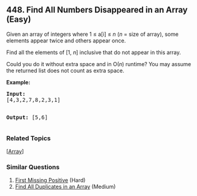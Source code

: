 <!--|This file generated by command(leetcode description); DO NOT EDIT.    |-->
<!--+----------------------------------------------------------------------+-->
<!--|@author    Openset <openset.wang@gmail.com>                           |-->
<!--|@link      https://github.com/openset                                 |-->
<!--|@home      https://github.com/openset/leetcode                        |-->
<!--+----------------------------------------------------------------------+-->

## 448. Find All Numbers Disappeared in an Array (Easy)

<p>Given an array of integers where 1 &le; a[i] &le; <i>n</i> (<i>n</i> = size of array), some elements appear twice and others appear once.</p>

<p>Find all the elements of [1, <i>n</i>] inclusive that do not appear in this array.</p>

<p>Could you do it without extra space and in O(<i>n</i>) runtime? You may assume the returned list does not count as extra space.</p>

<p><b>Example:</b>
<pre>
<b>Input:</b>
[4,3,2,7,8,2,3,1]

<b>Output:</b>
[5,6]
</pre>
</p>

### Related Topics
  [[Array](https://github.com/openset/leetcode/tree/master/tag/array/README.md)]

### Similar Questions
  1. [First Missing Positive](https://github.com/openset/leetcode/tree/master/problems/first-missing-positive) (Hard)
  1. [Find All Duplicates in an Array](https://github.com/openset/leetcode/tree/master/problems/find-all-duplicates-in-an-array) (Medium)
